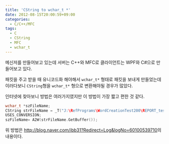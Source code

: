```yaml
---
title: 'CString to wchar_t *'
date: 2012-08-15T20:00:59+09:00
categories:
  - C/C++/MFC
tags:
  - C
  - CString
  - MFC
  - wchar_t
---
```

메신저를 만들어보고 있는데 서버는 C++와 MFC로 클라이언트는 WPF와 C#으로 만들어보고 있다.

패킷을 주고 받을 때 유니코드화 해야해서 `wchar_t*` 형태로 패킷을 보내게 만들었는데 이러다보니 `CString`형을 `wchar_t*` 형으로 변환해야될 경우가 많았다.

인터넷에 찾아보니 방법은 여러가지였지만 이 방법이 가장 짧고 편한 것 같다.

```cpp
wchar_t *szFileName;
CString strFileName = _T("J:\RefPrograms\WordCreationTest200\REPORT_test.docx");
USES_CONVERSION;
szFileName= A2W(strFileName.GetBuffer());
```

위 방법은 <http://blog.naver.com/ibb31?Redirect=Log&logNo=60100539710>의 내용이다.
